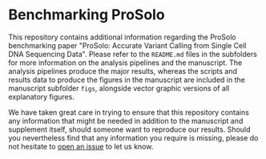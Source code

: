 # Benchmarking ProSolo

This repository contains additional information regarding the ProSolo benchmarking paper "ProSolo: Accurate Variant Calling from Single Cell DNA Sequencing Data". 
Please refer to the `README.md` files in the subfolders for more information on the analysis pipelines and the manuscript.
The analysis pipelines produce the major results, whereas the scripts and results data to produce the figures in the manuscript are included in the manuscript subfolder `figs`, alongside vector graphic versions of all explanatory figures.

We have taken great care in trying to ensure that this repository contains any information that might be needed in addition to the manuscript and supplement itself, should someone want to reproduce our results.
Should you nevertheless find that any information you require is missing, please do not hesitate to [open an issue](https://github.com/ProSolo/benchmarking_prosolo/issues/new/choose) to let us know.

